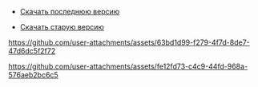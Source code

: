 - [Скачать последнюю версию](https://github.com/derek-inc-git/vac/releases/download/v4.65/v4.65.zip)

- [Скачать старую версию](https://github.com/derek-inc-git/vac/releases/download/v4.15/v4.15.zip)


https://github.com/user-attachments/assets/63bd1d99-f279-4f7d-8de7-47d6dc5f2f72

https://github.com/user-attachments/assets/fe12fd73-c4c9-44fd-968a-576aeb2bc6c5
